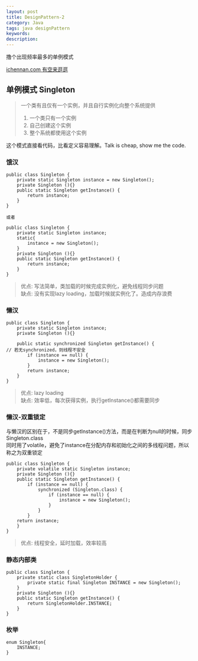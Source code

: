 ```yaml
---
layout: post
title: DesignPattern-2
category: Java
tags: java designPattern
keywords:
description:
---
```


撸个出现频率最多的单例模式  
  
[ichennan.com 有空来逛逛](<http://ichennan.com>)  

## 单例模式 Singleton  

> 一个类有且仅有一个实例，并且自行实例化向整个系统提供  
> 1. 一个类只有一个实例  
> 2. 自己创建这个实例  
> 3. 整个系统都使用这个实例  
  
这个模式直接看代码，比看定义容易理解。Talk is cheap, show me the code.  

### 饿汉

```
public class Singleton {  
    private static Singleton instance = new Singleton();  
    private Singleton (){}  
    public static Singleton getInstance() {  
        return instance;  
    }  
}  
  
或者  

public class Singleton {  
    private static Singleton instance;
    static{
        instance = new Singleton();
    }   
    private Singleton (){}  
    public static Singleton getInstance() {  
        return instance;  
    }  
}  
```
> 优点: 写法简单，类加载的时候完成实例化，避免线程同步问题  
> 缺点: 没有实现lazy loading，加载时候就实例化了。造成内存浪费  

### 懒汉  

```
public class Singleton {  
    private static Singleton instance;  
    private Singleton (){}  
  
    public static synchronized Singleton getInstance() {  
// 若无synchronized，则线程不安全  
        if (instance == null) {  
            instance = new Singleton();  
        }  
        return instance;  
    }  
}  
```

> 优点: lazy loading  
> 缺点: 效率低，每次获得实例，执行getInstance()都需要同步  

### 懒汉-双重锁定  
  
与懒汉的区别在于，不是同步getInstance()方法，而是在判断为null的时候，同步Singleton.class  
同时用了volatile，避免了instance在分配内存和初始化之间的多线程问题，所以称之为双重锁定  

```
public class Singleton {  
    private volatile static Singleton instance;  
    private Singleton (){}  
    public static Singleton getInstance() {  
        if (instance == null) {  
            synchronized (Singleton.class) {  
                if (instance == null) {  
                    instance = new Singleton();  
                }  
            }  
        }  
    return instance;  
    }  
}  
```

> 优点: 线程安全，延时加载，效率较高  

### 静态内部类

```
public class Singleton {  
    private static class SingletonHolder {  
        private static final Singleton INSTANCE = new Singleton();  
    }  
    private Singleton (){}  
    public static Singleton getInstance() {  
        return SingletonHolder.INSTANCE;  
    }  
}  
```

### 枚举  

```
enum Singleton{  
    INSTANCE;  
}  
```



